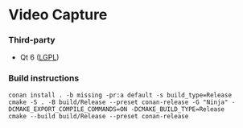 # Video Capture

### Third-party

* Qt 6 ([LGPL](http://doc.qt.io/qt-6/lgpl.html))

### Build instructions

    conan install . -b missing -pr:a default -s build_type=Release
    cmake -S . -B build/Release --preset conan-release -G "Ninja" -DCMAKE_EXPORT_COMPILE_COMMANDS=ON -DCMAKE_BUILD_TYPE=Release
    cmake --build build/Release --preset conan-release
